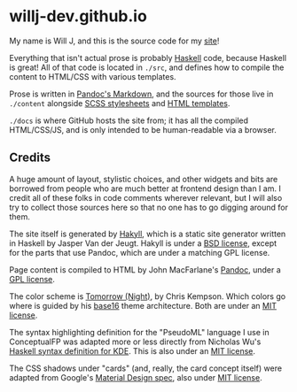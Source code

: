 # willj-dev.github.io

My name is Will J, and this is the source code for my [site](https://willj.dev)!

Everything that isn't actual prose is probably [Haskell](https://haskell.org) code, because Haskell is great! All of that code is located in `./src`, and defines how to compile the content to HTML/CSS with various templates.

Prose is written in [Pandoc's Markdown](https://pandoc.org/MANUAL.html#pandocs-markdown), and the sources for those live in `./content` alongside [SCSS stylesheets](./content/css) and [HTML templates](./content/templates).

`./docs` is where GitHub hosts the site from; it has all the compiled HTML/CSS/JS, and is only intended to be human-readable via a browser.

## Credits

A huge amount of layout, stylistic choices, and other widgets and bits are borrowed from people who are much better at frontend design than I am. I credit all of these folks in code comments wherever relevant, but I will also try to collect those sources here so that no one has to go digging around for them.

The site itself is generated by [Hakyll](https://jaspervdj.be/hakyll), which is a static site generator written in Haskell by Jasper Van der Jeugt. Hakyll is under a [BSD license](https://github.com/jaspervdj/hakyll/blob/master/LICENSE), except for the parts that use Pandoc, which are under a matching GPL license.

Page content is compiled to HTML by John MacFarlane's [Pandoc](https://pandoc.org/), under a [GPL license](https://github.com/jgm/pandoc/blob/master/COPYRIGHT).

The color scheme is [Tomorrow (Night)](https://github.com/chriskempson/base16-tomorrow-scheme), by Chris Kempson. Which colors go where is guided by his [base16](https://github.com/chriskempson/base16) theme architecture. Both are under an [MIT license](https://github.com/chriskempson/base16/blob/master/LICENSE.md).

The syntax highlighting definition for the "PseudoML" language I use in ConceptualFP was adapted more or less directly from Nicholas Wu's [Haskell syntax definition for KDE](https://github.com/KDE/syntax-highlighting/blob/master/data/syntax/haskell.xml). This is also under an [MIT license](https://github.com/KDE/syntax-highlighting#licensing).

The CSS shadows under "cards" (and, really, the card concept itself) were adapted from Google's [Material Design spec](https://material.io/components/cards), also under [MIT license](https://github.com/material-components/material-components-web/blob/master/LICENSE).
